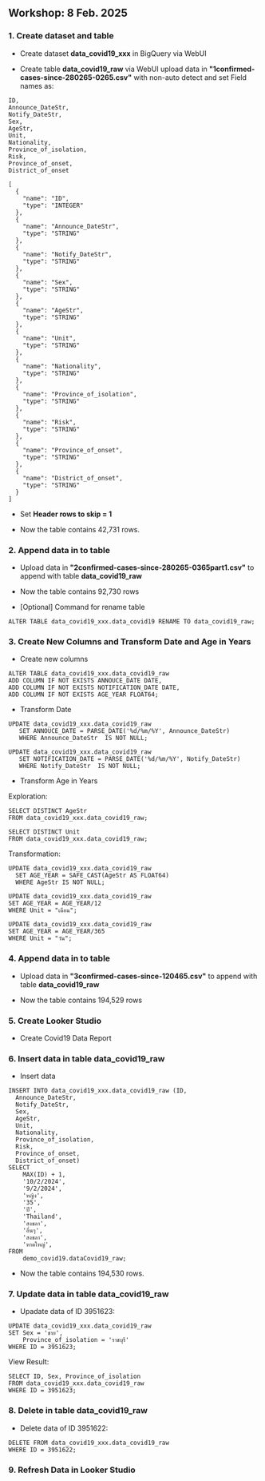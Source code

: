 ## Workshop: 8 Feb. 2025 


### 1. Create dataset and table 
- Create dataset **data_covid19_xxx** in BigQuery via WebUI 

- Create table **data_covid19_raw** via WebUI upload data in  **"1confirmed-cases-since-280265-0265.csv"** with non-auto detect and set Field names as:

```
ID, 
Announce_DateStr,
Notify_DateStr, 
Sex, 
AgeStr, 
Unit, 
Nationality, 
Province_of_isolation, 
Risk, 
Province_of_onset, 
District_of_onset
```

```
[
  {
    "name": "ID",
    "type": "INTEGER"
  },
  {
    "name": "Announce_DateStr",
    "type": "STRING"
  },
  {
    "name": "Notify_DateStr",
    "type": "STRING"
  },
  {
    "name": "Sex",
    "type": "STRING"
  },
  {
    "name": "AgeStr",
    "type": "STRING"
  },
  {
    "name": "Unit",
    "type": "STRING"
  },
  {
    "name": "Nationality",
    "type": "STRING"
  },
  {
    "name": "Province_of_isolation",
    "type": "STRING"
  },
  {
    "name": "Risk",
    "type": "STRING"
  },
  {
    "name": "Province_of_onset",
    "type": "STRING"
  },
  {
    "name": "District_of_onset",
    "type": "STRING"
  }
]

```



- Set **Header rows to skip = 1**

- Now the table contains 42,731 rows.

### 2. Append data in to table 
- Upload data in **"2confirmed-cases-since-280265-0365part1.csv"** to append with table **data_covid19_raw** 


- Now the table contains 92,730 rows

- [Optional] Command for rename table

```
ALTER TABLE data_covid19_xxx.data_covid19 RENAME TO data_covid19_raw;
```

### 3. Create New Columns and Transform Date and Age in Years 
- Create new columns

```
ALTER TABLE data_covid19_xxx.data_covid19_raw
ADD COLUMN IF NOT EXISTS ANNOUCE_DATE DATE,
ADD COLUMN IF NOT EXISTS NOTIFICATION_DATE DATE,
ADD COLUMN IF NOT EXISTS AGE_YEAR FLOAT64;
```

- Transform Date

```
UPDATE data_covid19_xxx.data_covid19_raw
   SET ANNOUCE_DATE = PARSE_DATE('%d/%m/%Y', Announce_DateStr)
   WHERE Announce_DateStr  IS NOT NULL;

```

```
UPDATE data_covid19_xxx.data_covid19_raw
   SET NOTIFICATION_DATE = PARSE_DATE('%d/%m/%Y', Notify_DateStr)
   WHERE Notify_DateStr  IS NOT NULL;
```

- Transform Age in Years 

Exploration:

```
SELECT DISTINCT AgeStr
FROM data_covid19_xxx.data_covid19_raw;
```

```
SELECT DISTINCT Unit
FROM data_covid19_xxx.data_covid19_raw;
```

Transformation:

```
UPDATE data_covid19_xxx.data_covid19_raw
  SET AGE_YEAR = SAFE_CAST(AgeStr AS FLOAT64)
  WHERE AgeStr IS NOT NULL;
```
  
```
UPDATE data_covid19_xxx.data_covid19_raw
SET AGE_YEAR = AGE_YEAR/12
WHERE Unit = "เดือน";

UPDATE data_covid19_xxx.data_covid19_raw
SET AGE_YEAR = AGE_YEAR/365
WHERE Unit = "วัน";
```

### 4. Append data in to table 
- Upload data in **"3confirmed-cases-since-120465.csv"** to append with table **data_covid19_raw** 


- Now the table contains 194,529  rows

### 5. Create Looker Studio 

- Create Covid19 Data Report

### 6. Insert data in table **data_covid19_raw** 

- Insert data

```
INSERT INTO data_covid19_xxx.data_covid19_raw (ID, 
  Announce_DateStr,
  Notify_DateStr, 
  Sex, 
  AgeStr, 
  Unit, 
  Nationality, 
  Province_of_isolation, 
  Risk, 
  Province_of_onset, 
  District_of_onset)
SELECT 
    MAX(ID) + 1,
    '10/2/2024', 
    '9/2/2024', 
    'หญิง', 
    '35', 
    'ปี', 
    'Thailand', 
    'สงขลา', 
    'อื่นๆ', 
    'สงขลา', 
    'หาดใหญ่', 
FROM 
    demo_covid19.dataCovid19_raw;
```


- Now the table contains 194,530 rows.


### 7. Update data in table **data_covid19_raw** 

- Upadate data of ID 3951623:

```
UPDATE data_covid19_xxx.data_covid19_raw
SET Sex = 'ชาย',
    Province_of_isolation = 'ราชบุรี'
WHERE ID = 3951623;
```

View Result:

```
SELECT ID, Sex, Province_of_isolation
FROM data_covid19_xxx.data_covid19_raw
WHERE ID = 3951623;
```
### 8. Delete in table **data_covid19_raw** 

- Delete data of ID 3951622:

```
DELETE FROM data_covid19_xxx.data_covid19_raw
WHERE ID = 3951622;
```

### 9. Refresh Data in Looker Studio


